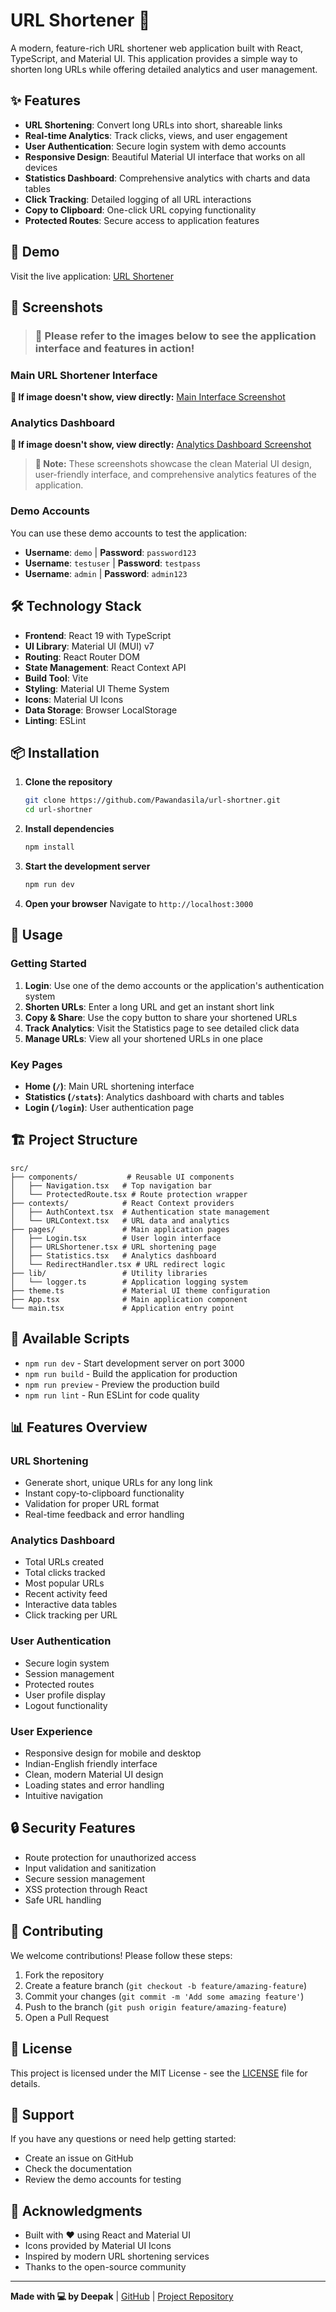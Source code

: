 # URL Shortener 🔗

A modern, feature-rich URL shortener web application built with React, TypeScript, and Material UI. This application provides a simple way to shorten long URLs while offering detailed analytics and user management.

## ✨ Features

- **URL Shortening**: Convert long URLs into short, shareable links
- **Real-time Analytics**: Track clicks, views, and user engagement
- **User Authentication**: Secure login system with demo accounts
- **Responsive Design**: Beautiful Material UI interface that works on all devices
- **Statistics Dashboard**: Comprehensive analytics with charts and data tables
- **Click Tracking**: Detailed logging of all URL interactions
- **Copy to Clipboard**: One-click URL copying functionality
- **Protected Routes**: Secure access to application features

## 🚀 Demo

Visit the live application: [URL Shortener](https://your-deployed-url.com)

## 📸 Screenshots

> ### 👀 **Please refer to the images below to see the application interface and features in action!**

### Main URL Shortener Interface

**🔗 If image doesn't show, view directly:** [Main Interface Screenshot](https://drive.google.com/file/d/1v7jZUwQ9e7Pk3-fo1jzLrO4Whms9XsgJ/view)

### Analytics Dashboard

**🔗 If image doesn't show, view directly:** [Analytics Dashboard Screenshot](https://drive.google.com/file/d/1v7Ct6UfAtK9ni_paVsI40X26z-AK0NrE/view)

> **📌 Note:** These screenshots showcase the clean Material UI design, user-friendly interface, and comprehensive analytics features of the application.

### Demo Accounts
You can use these demo accounts to test the application:
- **Username**: `demo` | **Password**: `password123`
- **Username**: `testuser` | **Password**: `testpass`
- **Username**: `admin` | **Password**: `admin123`

## 🛠️ Technology Stack

- **Frontend**: React 19 with TypeScript
- **UI Library**: Material UI (MUI) v7
- **Routing**: React Router DOM
- **State Management**: React Context API
- **Build Tool**: Vite
- **Styling**: Material UI Theme System
- **Icons**: Material UI Icons
- **Data Storage**: Browser LocalStorage
- **Linting**: ESLint

## 📦 Installation

1. **Clone the repository**
   ```bash
   git clone https://github.com/Pawandasila/url-shortner.git
   cd url-shortner
   ```

2. **Install dependencies**
   ```bash
   npm install
   ```

3. **Start the development server**
   ```bash
   npm run dev
   ```

4. **Open your browser**
   Navigate to `http://localhost:3000`

## 🎯 Usage

### Getting Started
1. **Login**: Use one of the demo accounts or the application's authentication system
2. **Shorten URLs**: Enter a long URL and get an instant short link
3. **Copy & Share**: Use the copy button to share your shortened URLs
4. **Track Analytics**: Visit the Statistics page to see detailed click data
5. **Manage URLs**: View all your shortened URLs in one place

### Key Pages
- **Home (`/`)**: Main URL shortening interface
- **Statistics (`/stats`)**: Analytics dashboard with charts and tables
- **Login (`/login`)**: User authentication page

## 🏗️ Project Structure

```
src/
├── components/           # Reusable UI components
│   ├── Navigation.tsx   # Top navigation bar
│   └── ProtectedRoute.tsx # Route protection wrapper
├── contexts/            # React Context providers
│   ├── AuthContext.tsx  # Authentication state management
│   └── URLContext.tsx   # URL data and analytics
├── pages/               # Main application pages
│   ├── Login.tsx        # User login interface
│   ├── URLShortener.tsx # URL shortening page
│   ├── Statistics.tsx   # Analytics dashboard
│   └── RedirectHandler.tsx # URL redirect logic
├── lib/                 # Utility libraries
│   └── logger.ts        # Application logging system
├── theme.ts             # Material UI theme configuration
├── App.tsx              # Main application component
└── main.tsx             # Application entry point
```

## 🔧 Available Scripts

- `npm run dev` - Start development server on port 3000
- `npm run build` - Build the application for production
- `npm run preview` - Preview the production build
- `npm run lint` - Run ESLint for code quality

## 📊 Features Overview

### URL Shortening
- Generate short, unique URLs for any long link
- Instant copy-to-clipboard functionality
- Validation for proper URL format
- Real-time feedback and error handling

### Analytics Dashboard
- Total URLs created
- Total clicks tracked
- Most popular URLs
- Recent activity feed
- Interactive data tables
- Click tracking per URL

### User Authentication
- Secure login system
- Session management
- Protected routes
- User profile display
- Logout functionality

### User Experience
- Responsive design for mobile and desktop
- Indian-English friendly interface
- Clean, modern Material UI design
- Loading states and error handling
- Intuitive navigation

## 🔒 Security Features

- Route protection for unauthorized access
- Input validation and sanitization
- Secure session management
- XSS protection through React
- Safe URL handling

## 🌟 Contributing

We welcome contributions! Please follow these steps:

1. Fork the repository
2. Create a feature branch (`git checkout -b feature/amazing-feature`)
3. Commit your changes (`git commit -m 'Add some amazing feature'`)
4. Push to the branch (`git push origin feature/amazing-feature`)
5. Open a Pull Request

## 📝 License

This project is licensed under the MIT License - see the [LICENSE](LICENSE) file for details.

## 🤝 Support

If you have any questions or need help getting started:
- Create an issue on GitHub
- Check the documentation
- Review the demo accounts for testing

## 🎉 Acknowledgments

- Built with ❤️ using React and Material UI
- Icons provided by Material UI Icons
- Inspired by modern URL shortening services
- Thanks to the open-source community

---

**Made with 💻 by Deepak** | [GitHub](https://github.com/Pawandasila) | [Project Repository](https://github.com/Pawandasila/url-shortner)

